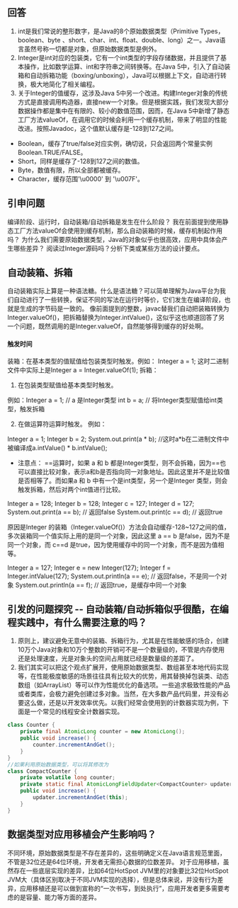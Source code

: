 ## 回答
1. int是我们常说的整形数字，是Java的8个原始数据类型（Primitive Types，boolean、byte 、short、char、int、float、double、long）之一。Java语言虽然号称一切都是对象，但原始数据类型是例外。
2. Integer是int对应的包装类，它有一个int类型的字段存储数据，并且提供了基本操作，比如数学运算、int和字符串之间转换等。在Java 5中，引入了自动装箱和自动拆箱功能（boxing/unboxing），Java可以根据上下文，自动进行转换，极大地简化了相关编程。
3. 关于Integer的值缓存，这涉及Java 5中另一个改进。构建Integer对象的传统方式是直接调用构造器，直接new一个对象。但是根据实践，我们发现大部分数据操作都是集中在有限的、较小的数值范围，因而，在Java 5中新增了静态工厂方法valueOf，在调用它的时候会利用一个缓存机制，带来了明显的性能改进。按照Javadoc，这个值默认缓存是-128到127之间。
- Boolean，缓存了true/false对应实例，确切说，只会返回两个常量实例Boolean.TRUE/FALSE。
- Short，同样是缓存了-128到127之间的数值。
- Byte，数值有限，所以全部都被缓存。
- Character，缓存范围'\u0000' 到 '\u007F'。

## 引申问题
编译阶段、运行时，自动装箱/自动拆箱是发生在什么阶段？
我在前面提到使用静态工厂方法valueOf会使用到缓存机制，那么自动装箱的时候，缓存机制起作用吗？
为什么我们需要原始数据类型，Java的对象似乎也很高效，应用中具体会产生哪些差异？
阅读过Integer源码吗？分析下类或某些方法的设计要点。

## 自动装箱、拆箱
自动装箱实际上算是一种语法糖。什么是语法糖？可以简单理解为Java平台为我们自动进行了一些转换，保证不同的写法在运行时等价，它们发生在编译阶段，也就是生成的字节码是一致的。
像前面提到的整数，javac替我们自动把装箱转换为Integer.valueOf()，把拆箱替换为Integer.intValue()，这似乎这也顺道回答了另一个问题，既然调用的是Integer.valueOf，自然能够得到缓存的好处啊。

#### 触发时间
装箱：在基本类型的值赋值给包装类型时触发。例如：
Integer a = 1;
这时二进制文件中实际上是Integer a = Integer.valueOf(1);
拆箱：
1. 在包装类型赋值给基本类型时触发。

例如：Integer a = 1;  // a 是Integer类型
int b = a;  // 将Integer类型赋值给int类型，触发拆箱

2. 在做运算符运算时触发。
例如：

Integer a = 1; 
Integer b = 2; 
System.out.print(a * b); //这时a*b在二进制文件中被编译成a.intValue() * b.intValue();

* 注意点：
==运算时，如果 a 和 b 都是Integer类型，则不会拆箱，因为==也可以直接比较对象，表示a和b是否指向同一对象地址。因此这里并不是比较值是否相等了。而如果a 和 b 中有一个是int类型，另一个是Integer 类型，则会触发拆箱，然后对两个int值进行比较。

Integer a = 128;
Integer b = 128;
Integer c = 127;
Integer d = 127;
System.out.print(a == b); // 返回false
System.out.print(c == d); // 返回true

原因是Integer 的装箱（Integer.valueOf()）方法会自动缓存-128~127之间的值，多次装箱同一个值实际上用的是同一个对象，因此这里 a == b 是false，因为不是同一个对象，而 c==d 是true，因为使用缓存中的同一个对象，而不是因为值相等。

Integer a = 127;
Integer e = new Integer(127);
Integer f  = Integer.intValue(127); 
System.out.println(a == e); // 返回false，不是同一个对象
System.out.println(a == f); // 返回true，是缓存中同一个对象


## 引发的问题探究 -- 自动装箱/自动拆箱似乎很酷，在编程实践中，有什么需要注意的吗？
1. 原则上，建议避免无意中的装箱、拆箱行为，尤其是在性能敏感的场合，创建10万个Java对象和10万个整数的开销可不是一个数量级的，不管是内存使用还是处理速度，光是对象头的空间占用就已经是数量级的差距了。
2. 我们其实可以把这个观点扩展开，使用原始数据类型、数组甚至本地代码实现等，在性能极度敏感的场景往往具有比较大的优势，用其替换掉包装类、动态数组（如ArrayList）等可以作为性能优化的备选项。一些追求极致性能的产品或者类库，会极力避免创建过多对象。当然，在大多数产品代码里，并没有必要这么做，还是以开发效率优先。以我们经常会使用到的计数器实现为例，下面是一个常见的线程安全计数器实现。
```java
class Counter {
    private final AtomicLong counter = new AtomicLong();  
    public void increase() {
        counter.incrementAndGet();
    }
}
//如果利用原始数据类型，可以将其修改为
class CompactCounter {
    private volatile long counter;
    private static final AtomicLongFieldUpdater<CompactCounter> updater = AtomicLongFieldUpdater.newUpdater(CompactCounter.class, "counter");
    public void increase() {
        updater.incrementAndGet(this);
    }
}
```

## 数据类型对应用移植会产生影响吗？
不同环境，原始数据类型是不存在差异的，这些明确定义在Java语言规范里面，不管是32位还是64位环境，开发者无需担心数据的位数差异。
对于应用移植，虽然存在一些底层实现的差异，比如64位HotSpot JVM里的对象要比32位HotSpot JVM大（具体区别取决于不同JVM实现的选择），但是总体来说，并没有行为差异，应用移植还是可以做到宣称的“一次书写，到处执行”，应用开发者更多需要考虑的是容量、能力等方面的差异。